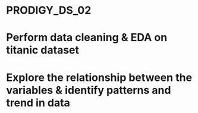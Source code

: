 # PRODIGY_DS_02
# Perform data cleaning & EDA on titanic dataset
# Explore the relationship between the variables & identify patterns and trend in data
